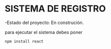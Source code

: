 <h1>SISTEMA DE REGISTRO</h1>

-Estado del proyecto: En construción.

para ejecutar el sistema debes poner

```npm install react```
